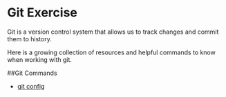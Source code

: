 # Git Exercise
Git is a version control system that allows us to track changes and commit them to history.

Here is a growing collection of resources and helpful commands to know when working with git.

##Git Commands
- [git config](./Commands/Config.md)